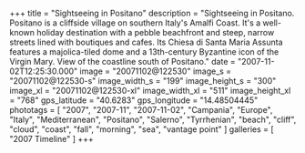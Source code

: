 +++
title = "Sightseeing in Positano"
description = "Sightseeing in Positano. Positano is a cliffside village on southern Italy's Amalfi Coast. It's a well-known holiday destination with a pebble beachfront and steep, narrow streets lined with boutiques and cafes. Its Chiesa di Santa Maria Assunta features a majolica-tiled dome and a 13th-century Byzantine icon of the Virgin Mary. View of the coastline south of Positano."
date = "2007-11-02T12:25:30.000"
image = "20071102@122530"
image_s = "20071102@122530-s"
image_width_s = "199"
image_height_s = "300"
image_xl = "20071102@122530-xl"
image_width_xl = "511"
image_height_xl = "768"
gps_latitude = "40.6283"
gps_longitude = "14.48504445"
phototags = [ "2007", "2007-11", "2007-11-02", "Campania", "Europe", "Italy", "Mediterranean", "Positano", "Salerno", "Tyrrhenian", "beach", "cliff", "cloud", "coast", "fall", "morning", "sea", "vantage point" ]
galleries = [ "2007 Timeline" ]
+++
